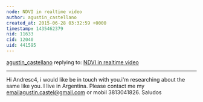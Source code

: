 ```yaml
---
node: NDVI in realtime video
author: agustin_castellano
created_at: 2015-06-28 03:32:59 +0000
timestamp: 1435462379
nid: 11633
cid: 12040
uid: 441595
---
```




[agustin_castellano](../profile/agustin_castellano) replying to: [NDVI in realtime video](../notes/Andresc4/02-24-2015/ndvi-in-realtime-video)

----
Hi Andresc4, i would like be in touch with you.i'm researching about the same like you. I live in Argentina. Please contact me my emailagustin.castel@gmail.com or mobil 3813041826. Saludos

